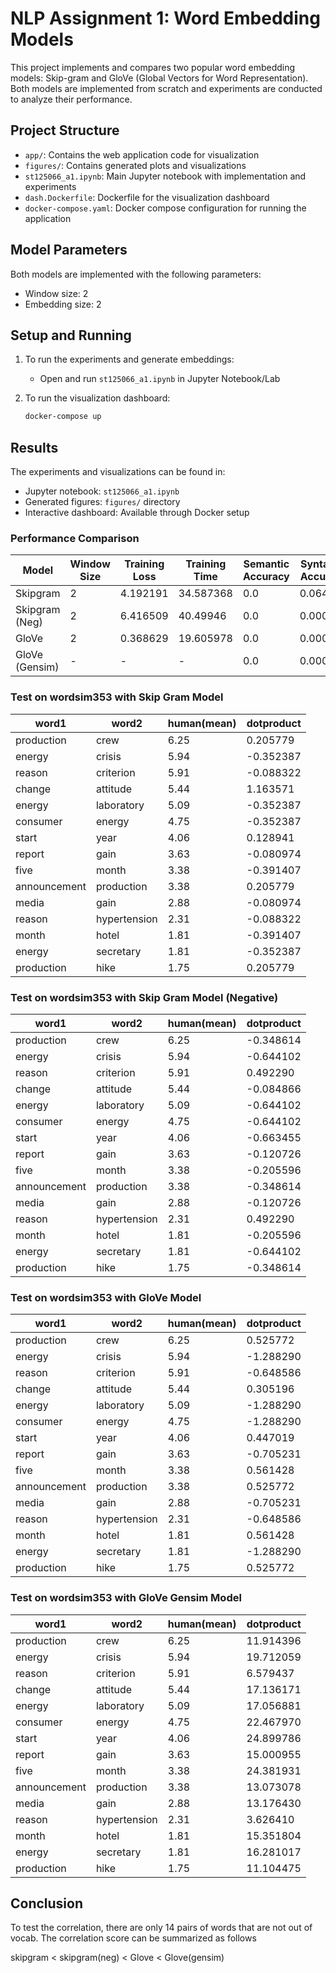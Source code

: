 # NLP Assignment 1: Word Embedding Models

This project implements and compares two popular word embedding models: Skip-gram and GloVe (Global Vectors for Word Representation). Both models are implemented from scratch and experiments are conducted to analyze their performance.

## Project Structure

- `app/`: Contains the web application code for visualization
- `figures/`: Contains generated plots and visualizations
- `st125066_a1.ipynb`: Main Jupyter notebook with implementation and experiments
- `dash.Dockerfile`: Dockerfile for the visualization dashboard
- `docker-compose.yaml`: Docker compose configuration for running the application

## Model Parameters

Both models are implemented with the following parameters:
- Window size: 2
- Embedding size: 2

## Setup and Running

1. To run the experiments and generate embeddings:
   - Open and run `st125066_a1.ipynb` in Jupyter Notebook/Lab

2. To run the visualization dashboard:
   ```bash
   docker-compose up
   ```

## Results

The experiments and visualizations can be found in:
- Jupyter notebook: `st125066_a1.ipynb`
- Generated figures: `figures/` directory
- Interactive dashboard: Available through Docker setup

### Performance Comparison

| Model | Window Size | Training Loss | Training Time | Semantic Accuracy | Syntactic Accuracy |
|-------|-------------|---------------|---------------|------------------|-------------------|
| Skipgram | 2 | 4.192191 | 34.587368 | 0.0 | 0.064103 |
| Skipgram (Neg) | 2 | 6.416509 | 40.49946 | 0.0 | 0.000000 |
| GloVe | 2 | 0.368629 | 19.605978 | 0.0 | 0.000000 |
| GloVe (Gensim) | - | - | - | 0.0 | 0.000000 |

### Test on wordsim353 with Skip Gram Model

| word1 | word2 | human(mean) | dotproduct |
|-------|--------|-------------|------------|
| production | crew | 6.25 | 0.205779 |
| energy | crisis | 5.94 | -0.352387 |
| reason | criterion | 5.91 | -0.088322 |
| change | attitude | 5.44 | 1.163571 |
| energy | laboratory | 5.09 | -0.352387 |
| consumer | energy | 4.75 | -0.352387 |
| start | year | 4.06 | 0.128941 |
| report | gain | 3.63 | -0.080974 |
| five | month | 3.38 | -0.391407 |
| announcement | production | 3.38 | 0.205779 |
| media | gain | 2.88 | -0.080974 |
| reason | hypertension | 2.31 | -0.088322 |
| month | hotel | 1.81 | -0.391407 |
| energy | secretary | 1.81 | -0.352387 |
| production | hike | 1.75 | 0.205779 |

### Test on wordsim353 with Skip Gram Model (Negative)

| word1 | word2 | human(mean) | dotproduct |
|-------|--------|-------------|------------|
| production | crew | 6.25 | -0.348614 |
| energy | crisis | 5.94 | -0.644102 |
| reason | criterion | 5.91 | 0.492290 |
| change | attitude | 5.44 | -0.084866 |
| energy | laboratory | 5.09 | -0.644102 |
| consumer | energy | 4.75 | -0.644102 |
| start | year | 4.06 | -0.663455 |
| report | gain | 3.63 | -0.120726 |
| five | month | 3.38 | -0.205596 |
| announcement | production | 3.38 | -0.348614 |
| media | gain | 2.88 | -0.120726 |
| reason | hypertension | 2.31 | 0.492290 |
| month | hotel | 1.81 | -0.205596 |
| energy | secretary | 1.81 | -0.644102 |
| production | hike | 1.75 | -0.348614 |

### Test on wordsim353 with GloVe Model

| word1 | word2 | human(mean) | dotproduct |
|-------|--------|-------------|------------|
| production | crew | 6.25 | 0.525772 |
| energy | crisis | 5.94 | -1.288290 |
| reason | criterion | 5.91 | -0.648586 |
| change | attitude | 5.44 | 0.305196 |
| energy | laboratory | 5.09 | -1.288290 |
| consumer | energy | 4.75 | -1.288290 |
| start | year | 4.06 | 0.447019 |
| report | gain | 3.63 | -0.705231 |
| five | month | 3.38 | 0.561428 |
| announcement | production | 3.38 | 0.525772 |
| media | gain | 2.88 | -0.705231 |
| reason | hypertension | 2.31 | -0.648586 |
| month | hotel | 1.81 | 0.561428 |
| energy | secretary | 1.81 | -1.288290 |
| production | hike | 1.75 | 0.525772 |

### Test on wordsim353 with GloVe Gensim Model

| word1 | word2 | human(mean) | dotproduct |
|-------|--------|-------------|------------|
| production | crew | 6.25 | 11.914396 |
| energy | crisis | 5.94 | 19.712059 |
| reason | criterion | 5.91 | 6.579437 |
| change | attitude | 5.44 | 17.136171 |
| energy | laboratory | 5.09 | 17.056881 |
| consumer | energy | 4.75 | 22.467970 |
| start | year | 4.06 | 24.899786 |
| report | gain | 3.63 | 15.000955 |
| five | month | 3.38 | 24.381931 |
| announcement | production | 3.38 | 13.073078 |
| media | gain | 2.88 | 13.176430 |
| reason | hypertension | 2.31 | 3.626410 |
| month | hotel | 1.81 | 15.351804 |
| energy | secretary | 1.81 | 16.281017 |
| production | hike | 1.75 | 11.104475 |

## Conclusion

To test the correlation, there are only 14 pairs of words that are not out of vocab. The correlation score can be summarized as follows

skipgram < skipgram(neg) < Glove < Glove(gensim)

